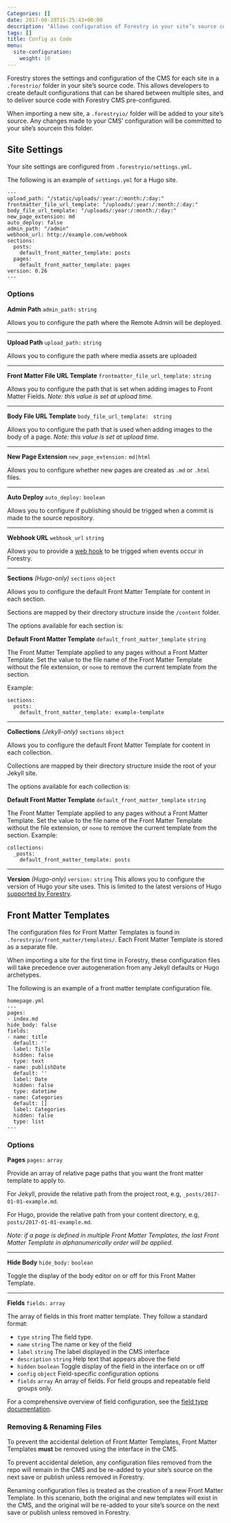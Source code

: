 ```yaml
---
Categories: []
date: 2017-08-20T15:25:43+00:00
description: "Allows configuration of Forestry in your site’s source code"
tags: []
title: Config as Code
menu:
  site-configuration:
    weight: 10
---
```

Forestry stores the settings and configuration of the CMS for each site in a `.forestrio/` folder in your site’s source code. This allows developers to create default configurations that can be shared between multiple sites, and to deliver source code with Forestry CMS pre-configured.

When importing a new site, a `.forestryio/` folder will be added to your site’s source. Any changes made to your CMS’ configuration will be committed to your site’s sourcein this folder.

## Site Settings
Your site settings are configured from `.forestryio/settings.yml`.

The following is an example of `settings.yml` for a Hugo site.

```
---
upload_path: "/static/uploads/:year:/:month:/:day:"
frontmatter_file_url_template: "/uploads/:year:/:month:/:day:"
body_file_url_template: "/uploads/:year:/:month:/:day:"
new_page_extension: md
auto_deploy: false
admin_path: "/admin"
webhook_url: http://example.com/webhook
sections:
  posts:
    default_front_matter_template: posts
  pages:
    default_front_matter_template: pages
version: 0.26
---
```

### Options

**Admin Path** `admin_path:` `string`

Allows you to configure the path where the Remote Admin will be deployed.

---

**Upload Path** `upload_path:` `string`

Allows you to configure the path where media assets are uploaded

---

**Front Matter File URL Template** `frontmatter_file_url_template:` `string`

Allows you to configure the path that is set when adding images to Front Matter Fields. *Note: this value is set at upload time.*

---

**Body File URL Template** `body_file_url_template: ` `string`

Allows you to configure the path that is used when adding images to the body of a page. *Note: this value is set at upload time.*

---

**New Page Extension** `new_page_extension:` `md|html`

Allows you to configure whether new pages are created as `.md` or `.html` files.

---

**Auto Deploy** `auto_deploy:` `boolean`

Allows you to configure if publishing should be trigged when a commit is made to the source repository.

---

**Webhook URL** `webhook_url` `string`

Allows you to provide a [web hook](/site-configuration/web-hooks/) to be trigged when events occur in Forestry.

---

**Sections** *(Hugo-only)* `sections` `object` 

Allows you to configure the default Front Matter Template for content in each section.

Sections are mapped by their directory structure inside the `/content` folder.

The options available for each section is:

**Default Front Matter Template** `default_front_matter_template` `string`

The Front Matter Template applied to any pages without a Front Matter Template. Set the value to the file name of the Front Matter Template without the file extension, or `none` to remove the current template from the section.

Example:
````
sections:
  posts:
    default_front_matter_template: example-template
````

---

**Collections** *(Jekyll-only)* `sections` `object` 

Allows you to configure the default Front Matter Template for content in each collection.

Collections are mapped by their directory structure inside the root of your Jekyll site.

The options available for each collection is:

**Default Front Matter Template** `default_front_matter_template` `string`

The Front Matter Template applied to any pages without a Front Matter Template. Set the value to the file name of the Front Matter Template without the file extension, or `none` to remove the current template from the section.  Example:

````
collections:
  _posts:
    default_front_matter_template: posts
````

---

**Version** *(Hugo-only)* `version:` `string` 
This allows you to configure the version of Hugo your site uses. This is limited to the latest versions of Hugo [supported by Forestry](https://forestry.io/docs/faq/what-versions-of-hugo-do-you-support/).

## Front Matter Templates
The configuration files for Front Matter Templates is found in `.forestryio/front_matter/templates/`. Each Front Matter Template is stored as a separate file.

When importing a site for the first time in Forestry, these configuration files will take precedence over autogeneration from any Jekyll defaults or Hugo archetypes.

The following is an example of a front matter template configuration file.

```
homepage.yml
---
pages:
- index.md
hide_body: false
fields:
- name: title
  default: ''
  label: Title
  hidden: false
  type: text
- name: publishDate
  default: ''
  label: Date
  hidden: false
  type: datetime
- name: Categories
  default: []
  label: Categories
  hidden: false
  type: list
---
```



### Options

**Pages** `pages:` `array`

Provide an array of relative page paths that you want the front matter template to apply to.

For Jekyll, provide the relative path from the project root, e.g, `_posts/2017-01-01-example.md`.

For Hugo, provide the relative path from your content directory, e.g, `posts/2017-01-01-example.md`.

*Note: if a page is defined in multiple Front Matter Templates, the last Front Matter Template in alphanumerically order will be applied.*

---

**Hide Body** `hide_body:` `boolean`

Toggle the display of the body editor on or off for this Front Matter Template.

---

**Fields** `fields:` `array`

The array of fields in this front matter template. They follow a standard format:

- `type` `string` The field type.
- `name` `string` The name or key of the field
- `label` `string` The label displayed in the CMS interface
- `description` `string` Help text that appears above the field 
- `hidden` `boolean` Toggle display of the field in the interface on or off
- `config` `object` Field-specific configuration options
- `fields` `array` An array of fields. For field groups and repeatable field groups only.

For a comprehensive overview of field configuration, see the [field type documentation](/docs/site-configuration/front-matter-fields#field-types).

### Removing & Renaming Files

To prevent the accidental deletion of Front Matter Templates, Front Matter Templates **must** be removed using the interface in the CMS.

To prevent accidental deletion, any configuration files removed from the repo will remain in the CMS and be re-added to your site’s source on the next save or publish unless removed in Forestry. 

Renaming configuration files is treated as the creation of a new Front Matter Template. In this scenario, both the original and new templates will exist in the CMS, and the original will be re-added to your site’s source on the next save or publish unless removed in Forestry.

